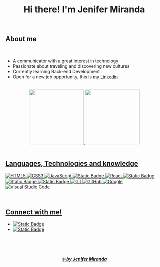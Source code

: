<h1 align="center"><b>  Hi there! I'm Jenifer Miranda </b></h1>
<!--  -->

<br>

<h2><b>About me</b></h2>

<br>

- A communicator with a great interest in technology
- Passionate about traveling and discovering new cultures
- Currently learning Back-end Development
- Open for a new job opportunity, this is [my Linkedin](https://www.linkedin.com/in/jeniferasm/)

<br>
<!-- GITHUB STATUS -->
<div id='lojc' align="center">
  <a href="https://github.com/jenifermiranda?tab=repositories">
  <img height="175em" src="https://github-readme-stats.vercel.app/api?username=jenifermiranda&show_icons=true&theme=white"/>
  <img height="175em" src="https://github-readme-stats.vercel.app/api/top-langs/?username=jenifermiranda&layout=compact&theme=chartreuse-white"/> 
</div>
<br>

<h2><b>Languages, Technologies and knowledge</b></h2>

   ![HTML5](https://img.shields.io/badge/HTML5%20-%23E34F26.svg?style=for-the-badge&logo=html5&logoColor=white)
   ![CSS3](https://img.shields.io/badge/CSS%20-%231572B6.svg?style=for-the-badge&logo=css3&logoColor=white)
   ![JavaScript](https://img.shields.io/badge/JavaScript%20-%23F7DF1E.svg?style=for-the-badge&logo=javascript&logoColor=black)
   ![Static Badge](https://img.shields.io/badge/typescrypt-white?style=for-the-badge&logo=typescript&logoColor=white&labelColor=blue&color=blue)
   ![React](https://img.shields.io/badge/React-%2361DAFB?style=for-the-badge&logo=react&logoColor=black)
   ![Static Badge](https://img.shields.io/badge/node.js-white?style=for-the-badge&logo=nodedotjs&logoColor=white&labelColor=%23339933&color=%23339933)
   ![Static Badge](https://img.shields.io/badge/mysql-white?style=for-the-badge&logo=mysql&logoColor=white&labelColor=%234479A1&color=%234479A1)
   ![Static Badge](https://img.shields.io/badge/docker-white?style=for-the-badge&logo=docker&logoColor=white&labelColor=%232496ED&color=%232496ED)
   ![Git](https://img.shields.io/badge/git-%23F05033.svg?style=for-the-badge&logo=git&logoColor=white)
   ![GitHub](https://img.shields.io/badge/github-%23121011.svg?style=for-the-badge&logo=github&logoColor=white)
   ![Google](https://img.shields.io/badge/google-%234285F4.svg?style=for-the-badge&logo=google&logoColor=white)
   ![Visual Studio Code](https://img.shields.io/badge/Visual%20Studio%20Code-0078d7.svg?style=for-the-badge&logo=visual-studio-code&logoColor=white)

<br>
<h2><b>Connect with me!</b></h2>
<ul>
   <li>
      <a href="mailto:jnf.asm@gmail.com" target="_blank">
      <img alt="Static Badge" src="https://img.shields.io/badge/jnf.asm@gmail.com-%23EA4335?style=for-the-badge&logo=gmail&logoColor=white&link=jnf.asm%40gmail.com">
   </li>
   <li>
      <a href="https://www.linkedin.com/in/jeniferasm/" target="_blank">
      <img alt="Static Badge" src="https://img.shields.io/badge/Linkedin/jeniferasm-%230A66C2?style=for-the-badge&logo=linkedin&logoColor=white&link=https%3A%2F%2Fwww.linkedin.com%2Fin%2Fjeniferasm%2F">
   </li>
</ul>


<br><br>
##
<h5 align="center">✨ by Jenifer Miranda</h5>

